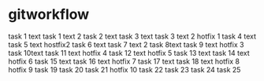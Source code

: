 # gitworkflow
task 1 text
task 1 text 2
task 2 text
task 3 text
task 3 text 2
hotfix 1
task 4 text
task 5 text
hostfix2
task 6 text
task 7 text 2
task 8text
task 9 text
hotfix 3
task 10text
task 11 text
hotfix 4
task 12 text
hotfix 5
task 13 text
task 14 text
hotfix 6
task 15 text
task 16 text
hotfix 7
task 17 text
task 18 text
hotfix 8
hotfix 9
task 19
task 20
task 21
hotfix 10
task 22
task 23
task 24
task 25
